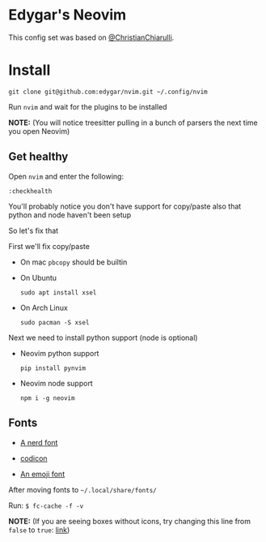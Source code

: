 # Edygar's Neovim

This config set was based on [@ChristianChiarulli](https://github.com/ChristianChiarulli/nvim).

# Install

```
git clone git@github.com:edygar/nvim.git ~/.config/nvim
```

Run `nvim` and wait for the plugins to be installed

**NOTE:** (You will notice treesitter pulling in a bunch of parsers the next time you open Neovim)

## Get healthy

Open `nvim` and enter the following:

```
:checkhealth
```

You'll probably notice you don't have support for copy/paste also that python and node haven't been setup

So let's fix that

First we'll fix copy/paste

- On mac `pbcopy` should be builtin

- On Ubuntu

  ```
  sudo apt install xsel
  ```

- On Arch Linux

  ```
  sudo pacman -S xsel
  ```

Next we need to install python support (node is optional)

- Neovim python support

  ```
  pip install pynvim
  ```

- Neovim node support

  ```
  npm i -g neovim
  ```

## Fonts

- [A nerd font](https://github.com/ryanoasis/nerd-fonts)

- [codicon](https://github.com/microsoft/vscode-codicons/raw/main/dist/codicon.ttf)
- [An emoji font](https://github.com/googlefonts/noto-emoji/blob/main/fonts/NotoColorEmoji.ttf)

After moving fonts to `~/.local/share/fonts/`

Run: `$ fc-cache -f -v`

**NOTE:** (If you are seeing boxes without icons, try changing this line from `false` to `true`: [link](https://github.com/edygar/nvim/blob/ac41efa237caf3a498077df19a3f31ca4b35caf3/lua/user/icons.lua#L5))
